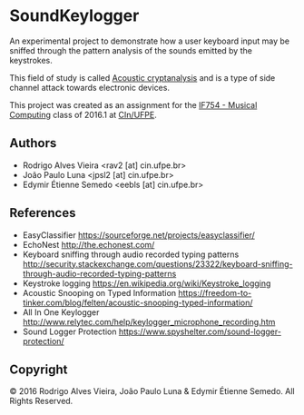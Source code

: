 # SoundKeylogger

An experimental project to demonstrate how a user keyboard input may be sniffed through the pattern analysis of the sounds emitted by the keystrokes.

This field of study is called [Acoustic cryptanalysis] and is a type of side channel attack towards electronic devices.

This project was created as an assignment for the [IF754 - Musical Computing] class of 2016.1 at [CIn/UFPE].

## Authors

* Rodrigo Alves Vieira <rav2 [at] cin.ufpe.br>
* João Paulo Luna <jpsl2 [at] cin.ufpe.br>
* Edymir Étienne Semedo <eebls [at] cin.ufpe.br>

## References

* EasyClassifier https://sourceforge.net/projects/easyclassifier/
* EchoNest http://the.echonest.com/
* Keyboard sniffing through audio recorded typing patterns http://security.stackexchange.com/questions/23322/keyboard-sniffing-through-audio-recorded-typing-patterns
* Keystroke logging https://en.wikipedia.org/wiki/Keystroke_logging
* Acoustic Snooping on Typed Information https://freedom-to-tinker.com/blog/felten/acoustic-snooping-typed-information/
* All In One Keylogger http://www.relytec.com/help/keylogger_microphone_recording.htm
* Sound Logger Protection https://www.spyshelter.com/sound-logger-protection/

## Copyright

© 2016 Rodrigo Alves Vieira, João Paulo Luna & Edymir Étienne Semedo. All Rights Reserved.

[IF754 - Musical Computing]: http://www.cin.ufpe.br/~musica/
[CIn/UFPE]: http://www2.cin.ufpe.br/site/index.php
[EasyClassifier]: https://sourceforge.net/projects/easyclassifier/
[Acoustic cryptanalysis]: https://en.wikipedia.org/wiki/Acoustic_cryptanalysis
